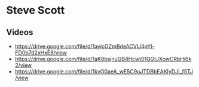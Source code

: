 # Steve Scott

## Videos

- https://drive.google.com/file/d/1ayicOZmBdeACVlJ4pYl-FD0b7d2xHxE8/view
- https://drive.google.com/file/d/1aK8bsjnuGB4Hcwt01GGtJXowCRbHi6k2/view
- https://drive.google.com/file/d/1kvO0aeA_wE5C9uJTDBbEAKIyDJI_f5TJ/view


